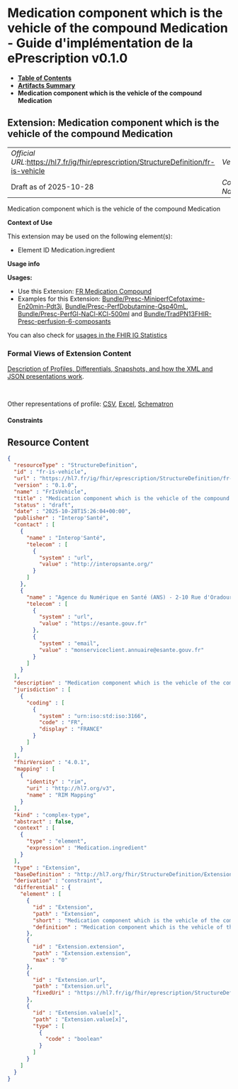 # Medication component which is the vehicle of the compound Medication - Guide d'implémentation de la ePrescription v0.1.0

* [**Table of Contents**](toc.md)
* [**Artifacts Summary**](artifacts.md)
* **Medication component which is the vehicle of the compound Medication**

## Extension: Medication component which is the vehicle of the compound Medication 

| | |
| :--- | :--- |
| *Official URL*:https://hl7.fr/ig/fhir/eprescription/StructureDefinition/fr-is-vehicle | *Version*:0.1.0 |
| Draft as of 2025-10-28 | *Computable Name*:FrIsVehicle |

Medication component which is the vehicle of the compound Medication

**Context of Use**

This extension may be used on the following element(s):

* Element ID Medication.ingredient

**Usage info**

**Usages:**

* Use this Extension: [FR Medication Compound](StructureDefinition-fr-medication-compound.md)
* Examples for this Extension: [Bundle/Presc-MiniperfCefotaxime-En20min-Pdt3j](Bundle-Presc-MiniperfCefotaxime-En20min-Pdt3j.md), [Bundle/Presc-PerfDobutamine-Qsp40mL](Bundle-Presc-PerfDobutamine-Qsp40mL.md), [Bundle/Presc-PerfGl-NaCl-KCl-500ml](Bundle-Presc-PerfGl-NaCl-KCl-500ml.md) and [Bundle/TradPN13FHIR-Presc-perfusion-6-composants](Bundle-TradPN13FHIR-Presc-perfusion-6-composants.md)

You can also check for [usages in the FHIR IG Statistics](https://packages2.fhir.org/xig/ans.fhir.fr.eprescription|current/StructureDefinition/fr-is-vehicle)

### Formal Views of Extension Content

 [Description of Profiles, Differentials, Snapshots, and how the XML and JSON presentations work](http://build.fhir.org/ig/FHIR/ig-guidance/readingIgs.html#structure-definitions). 

 

Other representations of profile: [CSV](StructureDefinition-fr-is-vehicle.csv), [Excel](StructureDefinition-fr-is-vehicle.xlsx), [Schematron](StructureDefinition-fr-is-vehicle.sch) 

#### Constraints



## Resource Content

```json
{
  "resourceType" : "StructureDefinition",
  "id" : "fr-is-vehicle",
  "url" : "https://hl7.fr/ig/fhir/eprescription/StructureDefinition/fr-is-vehicle",
  "version" : "0.1.0",
  "name" : "FrIsVehicle",
  "title" : "Medication component which is the vehicle of the compound Medication",
  "status" : "draft",
  "date" : "2025-10-28T15:26:04+00:00",
  "publisher" : "Interop'Santé",
  "contact" : [
    {
      "name" : "Interop'Santé",
      "telecom" : [
        {
          "system" : "url",
          "value" : "http://interopsante.org/"
        }
      ]
    },
    {
      "name" : "Agence du Numérique en Santé (ANS) - 2-10 Rue d'Oradour-sur-Glane, 75015 Paris",
      "telecom" : [
        {
          "system" : "url",
          "value" : "https://esante.gouv.fr"
        },
        {
          "system" : "email",
          "value" : "monserviceclient.annuaire@esante.gouv.fr"
        }
      ]
    }
  ],
  "description" : "Medication component which is the vehicle of the compound Medication",
  "jurisdiction" : [
    {
      "coding" : [
        {
          "system" : "urn:iso:std:iso:3166",
          "code" : "FR",
          "display" : "FRANCE"
        }
      ]
    }
  ],
  "fhirVersion" : "4.0.1",
  "mapping" : [
    {
      "identity" : "rim",
      "uri" : "http://hl7.org/v3",
      "name" : "RIM Mapping"
    }
  ],
  "kind" : "complex-type",
  "abstract" : false,
  "context" : [
    {
      "type" : "element",
      "expression" : "Medication.ingredient"
    }
  ],
  "type" : "Extension",
  "baseDefinition" : "http://hl7.org/fhir/StructureDefinition/Extension",
  "derivation" : "constraint",
  "differential" : {
    "element" : [
      {
        "id" : "Extension",
        "path" : "Extension",
        "short" : "Medication component which is the vehicle of the compound Medication",
        "definition" : "Medication component which is the vehicle of the compound Medication"
      },
      {
        "id" : "Extension.extension",
        "path" : "Extension.extension",
        "max" : "0"
      },
      {
        "id" : "Extension.url",
        "path" : "Extension.url",
        "fixedUri" : "https://hl7.fr/ig/fhir/eprescription/StructureDefinition/fr-is-vehicle"
      },
      {
        "id" : "Extension.value[x]",
        "path" : "Extension.value[x]",
        "type" : [
          {
            "code" : "boolean"
          }
        ]
      }
    ]
  }
}

```
